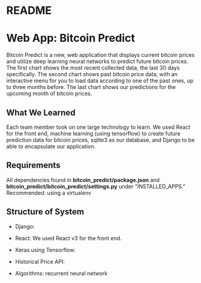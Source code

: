 # README

Web App: Bitcoin Predict
================

Bitcoin Predict is a new, web application that displays current bitcoin prices and utilize deep learning neural networks to predict future bitcoin prices. The first chart shows the most recent collected data, the last 30 days specifically. The second chart shows past bitcoin price data, with an interactive menu for you to load data according to one of the past ones, up to three months before. The last chart shows our predictions for the upcoming month of bitcoin prices.

What We Learned
---------------
Each team member took on one large technology to learn. We used React for the front end, machine learning (using tensorflow) to create future prediction data for bitcoin prices, sqlite3 as our database, and Django to be able to encapsulate our application.

Requirements
---------------
All dependencies found in **bitcoin_predict/package.json** and **bitcoin_predict/bitcoin_predict/settings.py** under "INSTALLED_APPS." Recommended: using a virtualenv

Structure of System
-------------------
- Django: 

- React: 
We used React v3 for the front end. 
- Keras using Tensorflow: 

- Historical Price API:

- Algorithms: recurrent neural network
